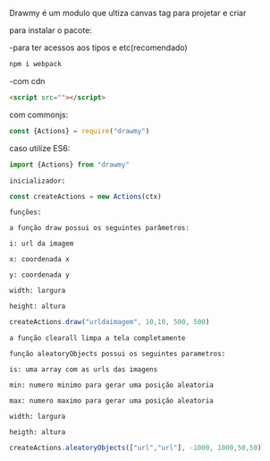 
Drawmy é um modulo que ultiza canvas tag para projetar e criar

para instalar o pacote:

-para ter acessos aos tipos e etc(recomendado)
```bash
npm i webpack
```
-com cdn
```html
<script src=""></script>
```
com commonjs:
```js
const {Actions} = require("drawmy")
```
caso utilize ES6:
```ts
import {Actions} from "drawmy"
```
``inicializador:``

```js
const createActions = new Actions(ctx)
```

``funções:``

``a função draw possui os seguintes parâmetros:``

``i: url da imagem``

``x: coordenada x``

``y: coordenada y``

``width: largura``

``height: altura``

```js
createActions.draw("urldaimagem", 10,10, 500, 500)
```

``a função clearall limpa a tela completamente``

``função aleatoryObjects possui os seguintes parametros:``

``is: uma array com as urls das imagens``

``min: numero minimo para gerar uma posição aleatoria``

``max: numero maximo para gerar uma posição aleatoria``

``width: largura``

``heigth: altura``

```js
createActions.aleatoryObjects(["url","url"], -1000, 1000,50,50)
```